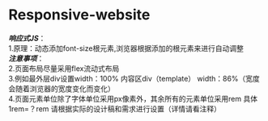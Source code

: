 # Responsive-website
*******响应式JS*******：
<br>
1.原理：动态添加font-size根元素,浏览器根据添加的根元素来进行自动调整
<br>
*******注意事项*******：
<br>
2.页面布局尽量采用flex流动式布局
<br>
3.例如最外层div设置width：100%   内容区div（template） width：86%（宽度会随着浏览器的宽度变化而变化）
<br>
4.页面元素单位除了字体单位采用px像素外，其余所有的元素单位采用rem  具体1rem=？rem 请根据实际的设计稿和需求进行设置（详情请看注释）
